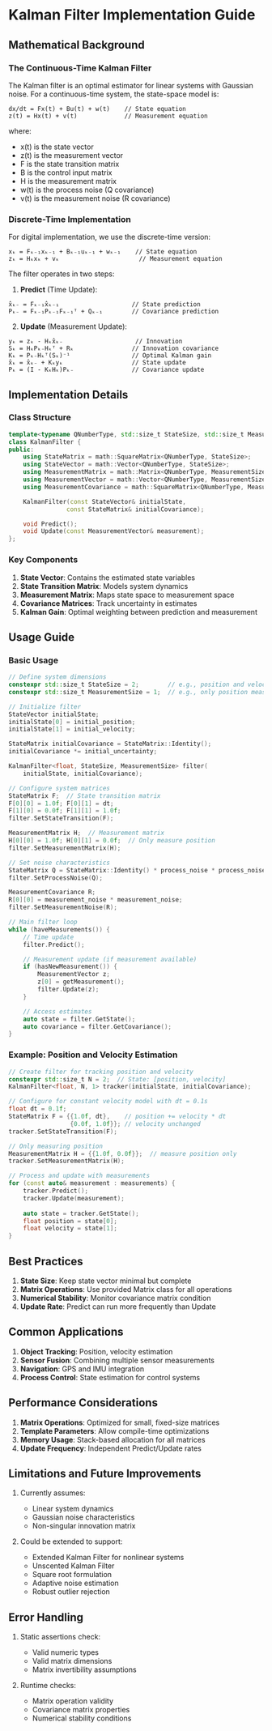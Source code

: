 # Kalman Filter Implementation Guide

## Mathematical Background

### The Continuous-Time Kalman Filter

The Kalman filter is an optimal estimator for linear systems with Gaussian noise. For a continuous-time system, the state-space model is:

```
dx/dt = Fx(t) + Bu(t) + w(t)    // State equation
z(t) = Hx(t) + v(t)             // Measurement equation
```

where:
- x(t) is the state vector
- z(t) is the measurement vector
- F is the state transition matrix
- B is the control input matrix
- H is the measurement matrix
- w(t) is the process noise (Q covariance)
- v(t) is the measurement noise (R covariance)

### Discrete-Time Implementation

For digital implementation, we use the discrete-time version:

```
xₖ = Fₖ₋₁xₖ₋₁ + Bₖ₋₁uₖ₋₁ + wₖ₋₁    // State equation
zₖ = Hₖxₖ + vₖ                      // Measurement equation
```

The filter operates in two steps:

1. **Predict** (Time Update):
```
x̂ₖ₋ = Fₖ₋₁x̂ₖ₋₁                    // State prediction
Pₖ₋ = Fₖ₋₁Pₖ₋₁Fₖ₋₁ᵀ + Qₖ₋₁        // Covariance prediction
```

2. **Update** (Measurement Update):
```
yₖ = zₖ - Hₖx̂ₖ₋                    // Innovation
Sₖ = HₖPₖ₋Hₖᵀ + Rₖ                // Innovation covariance
Kₖ = Pₖ₋Hₖᵀ(Sₖ)⁻¹                 // Optimal Kalman gain
x̂ₖ = x̂ₖ₋ + Kₖyₖ                   // State update
Pₖ = (I - KₖHₖ)Pₖ₋                // Covariance update
```

## Implementation Details

### Class Structure

```cpp
template<typename QNumberType, std::size_t StateSize, std::size_t MeasurementSize>
class KalmanFilter {
public:
    using StateMatrix = math::SquareMatrix<QNumberType, StateSize>;
    using StateVector = math::Vector<QNumberType, StateSize>;
    using MeasurementMatrix = math::Matrix<QNumberType, MeasurementSize, StateSize>;
    using MeasurementVector = math::Vector<QNumberType, MeasurementSize>;
    using MeasurementCovariance = math::SquareMatrix<QNumberType, MeasurementSize>;

    KalmanFilter(const StateVector& initialState, 
                const StateMatrix& initialCovariance);

    void Predict();
    void Update(const MeasurementVector& measurement);
};
```

### Key Components

1. **State Vector**: Contains the estimated state variables
2. **State Transition Matrix**: Models system dynamics
3. **Measurement Matrix**: Maps state space to measurement space
4. **Covariance Matrices**: Track uncertainty in estimates
5. **Kalman Gain**: Optimal weighting between prediction and measurement

## Usage Guide

### Basic Usage

```cpp
// Define system dimensions
constexpr std::size_t StateSize = 2;        // e.g., position and velocity
constexpr std::size_t MeasurementSize = 1;  // e.g., only position measured

// Initialize filter
StateVector initialState;
initialState[0] = initial_position;
initialState[1] = initial_velocity;

StateMatrix initialCovariance = StateMatrix::Identity();
initialCovariance *= initial_uncertainty;

KalmanFilter<float, StateSize, MeasurementSize> filter(
    initialState, initialCovariance);

// Configure system matrices
StateMatrix F;  // State transition matrix
F[0][0] = 1.0f; F[0][1] = dt;
F[1][0] = 0.0f; F[1][1] = 1.0f;
filter.SetStateTransition(F);

MeasurementMatrix H;  // Measurement matrix
H[0][0] = 1.0f; H[0][1] = 0.0f;  // Only measure position
filter.SetMeasurementMatrix(H);

// Set noise characteristics
StateMatrix Q = StateMatrix::Identity() * process_noise * process_noise;
filter.SetProcessNoise(Q);

MeasurementCovariance R;
R[0][0] = measurement_noise * measurement_noise;
filter.SetMeasurementNoise(R);

// Main filter loop
while (haveMeasurements()) {
    // Time update
    filter.Predict();

    // Measurement update (if measurement available)
    if (hasNewMeasurement()) {
        MeasurementVector z;
        z[0] = getMeasurement();
        filter.Update(z);
    }

    // Access estimates
    auto state = filter.GetState();
    auto covariance = filter.GetCovariance();
}
```

### Example: Position and Velocity Estimation

```cpp
// Create filter for tracking position and velocity
constexpr std::size_t N = 2;  // State: [position, velocity]
KalmanFilter<float, N, 1> tracker(initialState, initialCovariance);

// Configure for constant velocity model with dt = 0.1s
float dt = 0.1f;
StateMatrix F = {{1.0f, dt},    // position += velocity * dt
                 {0.0f, 1.0f}}; // velocity unchanged
tracker.SetStateTransition(F);

// Only measuring position
MeasurementMatrix H = {{1.0f, 0.0f}};  // measure position only
tracker.SetMeasurementMatrix(H);

// Process and update with measurements
for (const auto& measurement : measurements) {
    tracker.Predict();
    tracker.Update(measurement);
    
    auto state = tracker.GetState();
    float position = state[0];
    float velocity = state[1];
}
```

## Best Practices

1. **State Size**: Keep state vector minimal but complete
2. **Matrix Operations**: Use provided Matrix class for all operations
3. **Numerical Stability**: Monitor covariance matrix condition
4. **Update Rate**: Predict can run more frequently than Update

## Common Applications

1. **Object Tracking**: Position, velocity estimation
2. **Sensor Fusion**: Combining multiple sensor measurements
3. **Navigation**: GPS and IMU integration
4. **Process Control**: State estimation for control systems

## Performance Considerations

1. **Matrix Operations**: Optimized for small, fixed-size matrices
2. **Template Parameters**: Allow compile-time optimizations
3. **Memory Usage**: Stack-based allocation for all matrices
4. **Update Frequency**: Independent Predict/Update rates

## Limitations and Future Improvements

1. Currently assumes:
   - Linear system dynamics
   - Gaussian noise characteristics
   - Non-singular innovation matrix

2. Could be extended to support:
   - Extended Kalman Filter for nonlinear systems
   - Unscented Kalman Filter
   - Square root formulation
   - Adaptive noise estimation
   - Robust outlier rejection

## Error Handling

1. Static assertions check:
   - Valid numeric types
   - Valid matrix dimensions
   - Matrix invertibility assumptions

2. Runtime checks:
   - Matrix operation validity
   - Covariance matrix properties
   - Numerical stability conditions
